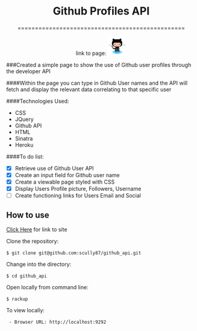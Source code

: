 <div align="center"><h1>Github Profiles API</h1>
================================================

link to page: <a href=https://salty-mountain-4898.herokuapp.com/>
	<img src="public/img/images.jpeg" width="50"></a><br> </div>

###Created a simple page to show the use of Github user profiles through the
developer API

####Within the page you can type in Github User names and the API will fetch and
display the relevant data correlating to that specific user

####Technologies Used:

  - CSS
  - JQuery
  - Github API
  - HTML
  - Sinatra
  - Heroku

####To do list:
  - [x] Retrieve use of Github User API
  - [x] Create an input field for Github user name
  - [x] Create a viewable page styled with CSS
  - [x] Display Users Profile picture, Followers, Username
  - [ ] Create functioning links for Users Email and Social

How to use
----------

[Click Here](href=https://salty-mountain-4898.herokuapp.com/) for link to site

Clone the repository:
```shell
$ git clone git@github.com:scully87/github_api.git
```

Change into the directory:
```shell
$ cd github_api
```

Open locally from command line:
```shell
$ rackup
```

To view locally:
```shell
 - Browser URL: http://localhost:9292
```